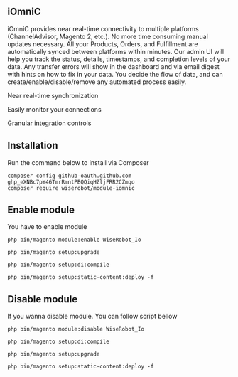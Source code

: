 ## iOmniC
iOmniC provides near real-time connectivity to multiple platforms (ChannelAdvisor, Magento 2, etc.).
No more time consuming manual updates necessary. All your Products, Orders, and Fulfillment are automatically synced between platforms within minutes. Our admin UI will help you track the status, details, timestamps, and completion levels of your data. Any transfer errors will show in the dashboard and via email digest with hints on how to fix in your data. You decide the flow of data, and can create/enable/disable/remove any automated process easily.

Near real-time synchronization

Easily monitor your connections

Granular integration controls

## Installation

Run the command below to install via Composer

```shell
composer config github-oauth.github.com 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
composer require wiserobot/module-iomnic
```

## Enable module

You have to enable module

```shell
php bin/magento module:enable WiseRobot_Io

php bin/magento setup:upgrade

php bin/magento setup:di:compile

php bin/magento setup:static-content:deploy -f
```

## Disable module

If you wanna disable module. You can follow script bellow

```shell
php bin/magento module:disable WiseRobot_Io

php bin/magento setup:di:compile

php bin/magento setup:upgrade

php bin/magento setup:static-content:deploy -f
```
